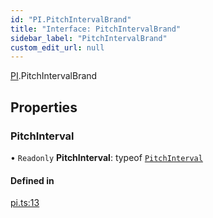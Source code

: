 ```yaml
---
id: "PI.PitchIntervalBrand"
title: "Interface: PitchIntervalBrand"
sidebar_label: "PitchIntervalBrand"
custom_edit_url: null
---
```


[PI](../namespaces/PI.md).PitchIntervalBrand

## Properties

### PitchInterval

• `Readonly` **PitchInterval**: typeof [`PitchInterval`](PI.PitchIntervalBrand.md#pitchinterval)

#### Defined in

[pi.ts:13](https://github.com/noriapi/brand-music/blob/d3723cb/src/pi.ts#L13)
